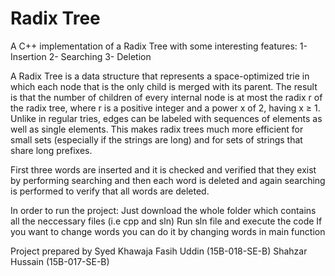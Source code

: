 # Radix Tree
A C++ implementation of a Radix Tree with some interesting features:
1- Insertion
2- Searching
3- Deletion

A Radix Tree is a data structure that represents a space-optimized trie in which each node that is the only child is merged with its parent. The result is that the number of children of every internal node is at most the radix r of the radix tree, where r is a positive integer and a power x of 2, having x ≥ 1. Unlike in regular tries, edges can be labeled with sequences of elements as well as single elements. This makes radix trees much more efficient for small sets (especially if the strings are long) and for sets of strings that share long prefixes.

First three words are inserted and it is checked and verified that they exist by performing searching and then each word is deleted and again searching is performed to verify that all words are deleted.

In order to run the project:
Just download the whole folder which contains all the neccessary files (i.e cpp and sln)
Run sln file and execute the code
If you want to change words you can do it by changing words in main function

Project prepared by
Syed Khawaja Fasih Uddin    (15B-018-SE-B)
Shahzar Hussain             (15B-017-SE-B)
